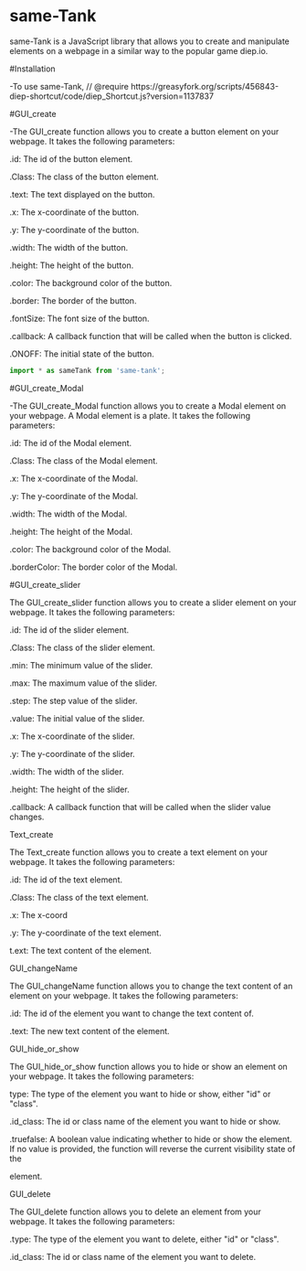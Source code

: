 # same-Tank
<p>same-Tank is a JavaScript library that allows you to create and manipulate elements on a webpage in a similar way to the popular game diep.io.

#Installation
<p>-To use same-Tank, // @require https://greasyfork.org/scripts/456843-diep-shortcut/code/diep_Shortcut.js?version=1137837

#GUI_create
<p>-The GUI_create function allows you to create a button element on your webpage. It takes the following parameters:

<p>.id: The id of the button element.
<p>.Class: The class of the button element.
<p>.text: The text displayed on the button.
<p>.x: The x-coordinate of the button.
<p>.y: The y-coordinate of the button.
<p>.width: The width of the button.
<p>.height: The height of the button.
<p>.color: The background color of the button.
<p>.border: The border of the button.
<p>.fontSize: The font size of the button.
<p>.callback: A callback function that will be called when the button is clicked.
<p>.ONOFF: The initial state of the button.
  
```javascript
import * as sameTank from 'same-tank';
```
  
#GUI_create_Modal
<p>-The GUI_create_Modal function allows you to create a Modal element on your webpage. A Modal element is a plate. It takes the following parameters:

<p>.id: The id of the Modal element.
<p>.Class: The class of the Modal element.
<p>.x: The x-coordinate of the Modal.
<p>.y: The y-coordinate of the Modal.
<p>.width: The width of the Modal.
<p>.height: The height of the Modal.
<p>.color: The background color of the Modal.
<p>.borderColor: The border color of the Modal.
  
<p>#GUI_create_slider
<p>The GUI_create_slider function allows you to create a slider element on your webpage. It takes the following parameters:

<p>.id: The id of the slider element.
<p>.Class: The class of the slider element.
<p>.min: The minimum value of the slider.
<p>.max: The maximum value of the slider.
<p>.step: The step value of the slider.
<p>.value: The initial value of the slider.
<p>.x: The x-coordinate of the slider.
<p>.y: The y-coordinate of the slider.
<p>.width: The width of the slider.
<p>.height: The height of the slider.
<p>.callback: A callback function that will be called when the slider value changes.
  
<p>Text_create
<p>The Text_create function allows you to create a text element on your webpage. It takes the following parameters:

<p>.id: The id of the text element.
<p>.Class: The class of the text element.
<p>.x: The x-coord
<p>.y: The y-coordinate of the text element.
<p>t.ext: The text content of the element.
  
<p>GUI_changeName
<p>The GUI_changeName function allows you to change the text content of an element on your webpage. It takes the following parameters:

<p>.id: The id of the element you want to change the text content of.
<p>.text: The new text content of the element.
  
<p>GUI_hide_or_show
<p>The GUI_hide_or_show function allows you to hide or show an element on your webpage. It takes the following parameters:

<p>type: The type of the element you want to hide or show, either "id" or "class".
<p>.id_class: The id or class name of the element you want to hide or show.
<p>.truefalse: A boolean value indicating whether to hide or show the element. If no value is provided, the function will reverse the current visibility state of the <p>element.
  
<p>GUI_delete
<p>The GUI_delete function allows you to delete an element from your webpage. It takes the following parameters:

<p>.type: The type of the element you want to delete, either "id" or "class".
<p>.id_class: The id or class name of the element you want to delete.
